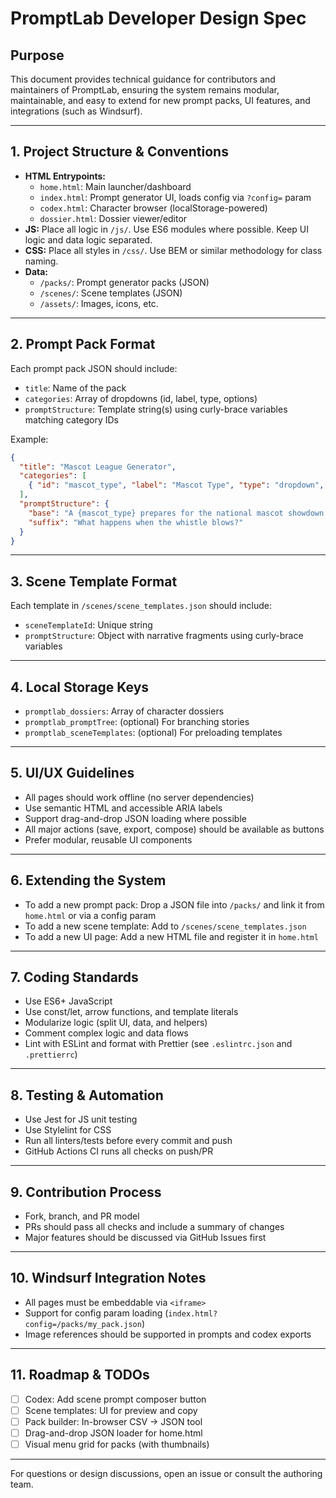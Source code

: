 # PromptLab Developer Design Spec

## Purpose
This document provides technical guidance for contributors and maintainers of PromptLab, ensuring the system remains modular, maintainable, and easy to extend for new prompt packs, UI features, and integrations (such as Windsurf).

---

## 1. Project Structure & Conventions

- **HTML Entrypoints:**
  - `home.html`: Main launcher/dashboard
  - `index.html`: Prompt generator UI, loads config via `?config=` param
  - `codex.html`: Character browser (localStorage-powered)
  - `dossier.html`: Dossier viewer/editor
- **JS:** Place all logic in `/js/`. Use ES6 modules where possible. Keep UI logic and data logic separated.
- **CSS:** Place all styles in `/css/`. Use BEM or similar methodology for class naming.
- **Data:**
  - `/packs/`: Prompt generator packs (JSON)
  - `/scenes/`: Scene templates (JSON)
  - `/assets/`: Images, icons, etc.

---

## 2. Prompt Pack Format
Each prompt pack JSON should include:
- `title`: Name of the pack
- `categories`: Array of dropdowns (id, label, type, options)
- `promptStructure`: Template string(s) using curly-brace variables matching category IDs

Example:
```json
{
  "title": "Mascot League Generator",
  "categories": [
    { "id": "mascot_type", "label": "Mascot Type", "type": "dropdown", "options": ["gorilla", "cockroach", "squid"] }
  ],
  "promptStructure": {
    "base": "A {mascot_type} prepares for the national mascot showdown...",
    "suffix": "What happens when the whistle blows?"
  }
}
```

---

## 3. Scene Template Format
Each template in `/scenes/scene_templates.json` should include:
- `sceneTemplateId`: Unique string
- `promptStructure`: Object with narrative fragments using curly-brace variables

---

## 4. Local Storage Keys
- `promptlab_dossiers`: Array of character dossiers
- `promptlab_promptTree`: (optional) For branching stories
- `promptlab_sceneTemplates`: (optional) For preloading templates

---

## 5. UI/UX Guidelines
- All pages should work offline (no server dependencies)
- Use semantic HTML and accessible ARIA labels
- Support drag-and-drop JSON loading where possible
- All major actions (save, export, compose) should be available as buttons
- Prefer modular, reusable UI components

---

## 6. Extending the System
- To add a new prompt pack: Drop a JSON file into `/packs/` and link it from `home.html` or via a config param
- To add a new scene template: Add to `/scenes/scene_templates.json`
- To add a new UI page: Add a new HTML file and register it in `home.html`

---

## 7. Coding Standards
- Use ES6+ JavaScript
- Use const/let, arrow functions, and template literals
- Modularize logic (split UI, data, and helpers)
- Comment complex logic and data flows
- Lint with ESLint and format with Prettier (see `.eslintrc.json` and `.prettierrc`)

---

## 8. Testing & Automation
- Use Jest for JS unit testing
- Use Stylelint for CSS
- Run all linters/tests before every commit and push
- GitHub Actions CI runs all checks on push/PR

---

## 9. Contribution Process
- Fork, branch, and PR model
- PRs should pass all checks and include a summary of changes
- Major features should be discussed via GitHub Issues first

---

## 10. Windsurf Integration Notes
- All pages must be embeddable via `<iframe>`
- Support for config param loading (`index.html?config=/packs/my_pack.json`)
- Image references should be supported in prompts and codex exports

---

## 11. Roadmap & TODOs
- [ ] Codex: Add scene prompt composer button
- [ ] Scene templates: UI for preview and copy
- [ ] Pack builder: In-browser CSV → JSON tool
- [ ] Drag-and-drop JSON loader for home.html
- [ ] Visual menu grid for packs (with thumbnails)

---

For questions or design discussions, open an issue or consult the authoring team.
